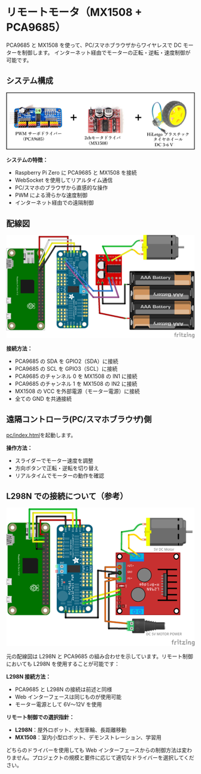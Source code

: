 # リモートモータ（MX1508 + PCA9685）

PCA9685 と MX1508 を使って、PC/スマホブラウザからワイヤレスで DC モーターを制御します。
インターネット経由でモーターの正転・逆転・速度制御が可能です。

## システム構成

![PCA9685とMX1508とモーター](mx1508_pca9685_motor.jpg "PCA9685+MX1508+タイヤホイール付きモーター")

**システムの特徴：**

- Raspberry Pi Zero に PCA9685 と MX1508 を接続
- WebSocket を使用してリアルタイム通信
- PC/スマホのブラウザから直感的な操作
- PWM による滑らかな速度制御
- インターネット経由での遠隔制御

## 配線図

![配線図](mx1508_pca9685_wiring.jpg "PCA9685+MX1508配線図")

**接続方法：**

- PCA9685 の SDA を GPIO2（SDA）に接続
- PCA9685 の SCL を GPIO3（SCL）に接続
- PCA9685 のチャンネル 0 を MX1508 の IN1 に接続
- PCA9685 のチャンネル 1 を MX1508 の IN2 に接続
- MX1508 の VCC を外部電源（モーター電源）に接続
- 全ての GND を共通接続

## 遠隔コントローラ(PC/スマホブラウザ)側

[pc/index.html](https://codesandbox.io/s/github/chirimen-oh/chirimen.org/tree/master/pizero/src/esm-examples/remote_hbridge_pca9685/pc?module=pc.js)を起動します。

**操作方法：**

- スライダーでモーター速度を調整
- 方向ボタンで正転・逆転を切り替え
- リアルタイムでモーターの動作を確認

## L298N での接続について（参考）

![L298N配線図](../hbridge2-pca9685pwm/l298n_pca9685_wiring.png "L298N+PCA9685配線図")

元の配線図は L298N と PCA9685 の組み合わせを示しています。リモート制御においても L298N を使用することが可能です：

**L298N 接続方法：**

- PCA9685 と L298N の接続は前述と同様
- Web インターフェースは同じものが使用可能
- モーター電源として 6V〜12V を使用

**リモート制御での選択指針：**

- **L298N**：屋外ロボット、大型車輪、長距離移動
- **MX1508**：室内小型ロボット、デモンストレーション、学習用

どちらのドライバーを使用しても Web インターフェースからの制御方法は変わりません。プロジェクトの規模と要件に応じて適切なドライバーを選択してください。
